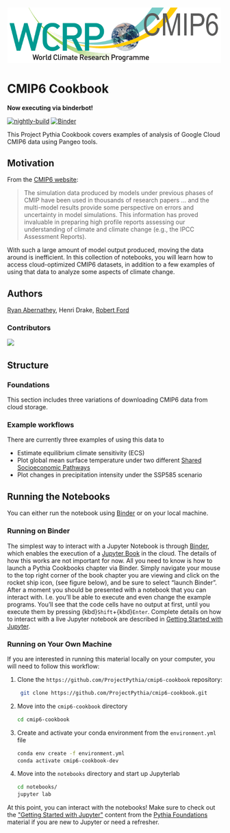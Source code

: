 <img src="notebooks/images/cmip6-logo.webp" width=500 alt="CMIP6 logo"></img>

# CMIP6 Cookbook

**Now executing via binderbot!**

[![nightly-build](https://github.com/ProjectPythia/cmip6-cookbook/actions/workflows/nightly-build.yaml/badge.svg)](https://github.com/ProjectPythiaTutorials/cmip6-cookbook/actions/workflows/nightly-build.yaml)
[![Binder](http://binder.mypythia.org/badge_logo.svg)](http://binder.mypythia.org/v2/gh/ProjectPythiaTutorials/cmip6-cookbook.git/main)

This Project Pythia Cookbook covers examples of analysis of Google Cloud CMIP6 data using Pangeo tools.

## Motivation

From the [CMIP6 website](https://esgf-node.llnl.gov/projects/cmip6/):

> The simulation data produced by models under previous phases of CMIP have been used in thousands of research papers ... and the multi-model results provide some perspective on errors and uncertainty in model simulations. This information has proved invaluable in preparing high profile reports assessing our understanding of climate and climate change (e.g., the IPCC Assessment Reports).

With such a large amount of model output produced, moving the data around is inefficient. In this collection of notebooks, you will learn how to access cloud-optimized CMIP6 datasets, in addition to a few examples of using that data to analyze some aspects of climate change.

## Authors

[Ryan Abernathey](https://github.com/rabernat), Henri Drake, [Robert Ford](https://github.com/r-ford)

### Contributors

<a href="https://github.com/ProjectPythia/cmip6-cookbook/graphs/contributors">
  <img src="https://contrib.rocks/image?repo=ProjectPythia/cmip6-cookbook" />
</a>

## Structure

### Foundations

This section includes three variations of downloading CMIP6 data from cloud storage.

### Example workflows

There are currently three examples of using this data to 
- Estimate equilibrium climate sensitivity (ECS)
- Plot global mean surface temperature under two different [Shared Socioeconomic Pathways](https://unece.org/fileadmin/DAM/energy/se/pdfs/CSE/PATHWAYS/2019/ws_Consult_14_15.May.2019/supp_doc/SSP2_Overview.pdf)
- Plot changes in precipitation intensity under the SSP585 scenario

## Running the Notebooks
You can either run the notebook using [Binder](https://mybinder.org/) or on your local machine.

### Running on Binder

The simplest way to interact with a Jupyter Notebook is through
[Binder](https://mybinder.org/), which enables the execution of a
[Jupyter Book](https://jupyterbook.org) in the cloud. The details of how this works are not
important for now. All you need to know is how to launch a Pythia
Cookbooks chapter via Binder. Simply navigate your mouse to
the top right corner of the book chapter you are viewing and click
on the rocket ship icon, (see figure below), and be sure to select
“launch Binder”. After a moment you should be presented with a
notebook that you can interact with. I.e. you’ll be able to execute
and even change the example programs. You’ll see that the code cells
have no output at first, until you execute them by pressing
{kbd}`Shift`\+{kbd}`Enter`. Complete details on how to interact with
a live Jupyter notebook are described in [Getting Started with
Jupyter](https://foundations.projectpythia.org/foundations/getting-started-jupyter.html).

### Running on Your Own Machine
If you are interested in running this material locally on your computer, you will need to follow this workflow:

1. Clone the `https://github.com/ProjectPythia/cmip6-cookbook` repository:

   ```bash
    git clone https://github.com/ProjectPythia/cmip6-cookbook.git
    ```  
1. Move into the `cmip6-cookbook` directory
    ```bash
    cd cmip6-cookbook
    ```  
1. Create and activate your conda environment from the `environment.yml` file
    ```bash
    conda env create -f environment.yml
    conda activate cmip6-cookbook-dev
    ```  
1.  Move into the `notebooks` directory and start up Jupyterlab
    ```bash
    cd notebooks/
    jupyter lab
    ```

At this point, you can interact with the notebooks! Make sure to check out the ["Getting Started with Jupyter"](https://foundations.projectpythia.org/foundations/getting-started-jupyter.html) content from the [Pythia Foundations](https://foundations.projectpythia.org/landing-page.html) material if you are new to Jupyter or need a refresher.
